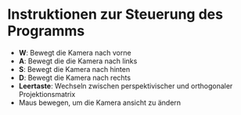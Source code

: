 ﻿# Instruktionen zur Steuerung des Programms

- **W**: Bewegt die Kamera nach vorne
- **A**: Bewegt die die Kamera nach links
- **S**: Bewegt die Kamera nach hinten
- **D**: Bewegt die Kamera nach rechts
- **Leertaste**: Wechseln zwischen perspektivischer und orthogonaler Projektionsmatrix
- Maus bewegen, um die Kamera ansicht zu ändern
